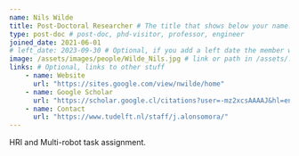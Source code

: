 ```yaml
---
name: Nils Wilde
title: Post-Doctoral Researcher # The title that shows below your name.
type: post-doc # post-doc, phd-visitor, professor, engineer
joined_date: 2021-06-01
# left_date: 2023-09-30 # Optional, if you add a left date the member will be moved to the past members section
image: /assets/images/people/Wilde_Nils.jpg # link or path in /assets/...
links: # Optional, links to other stuff
    - name: Website
      url: "https://sites.google.com/view/nwilde/home"
    - name: Google Scholar
      url: "https://scholar.google.cl/citations?user=-mz2xcsAAAAJ&hl=en"
    - name: Contact
      url: "https://www.tudelft.nl/staff/j.alonsomora/"
---
```


<!-- Here add your interests or small paragraph. Keep it brief -->
HRI and Multi-robot task assignment.